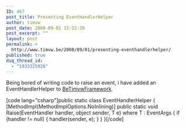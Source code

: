 ```yaml
---
ID: 467
post_title: Presenting EventHandlerHelper
author: timvw
post_date: 2008-09-01 15:22:30
post_excerpt: ""
layout: post
permalink: >
  http://www.timvw.be/2008/09/01/presenting-eventhandlerhelper/
published: true
dsq_thread_id:
  - "1933325926"
---
```

<p>Being bored of writing code to raise an event, i have added an EventHandlerHelper to <a href="http://www.codeplex.com/BeTimvwFramework">BeTimvwFramework</a>.</p>
[code lang="csharp"]public static class EventHandlerHelper
{
 [MethodImpl(MethodImplOptions.NoInlining)]
 public static void Raise<t>(EventHandler<t> handler, object sender, T e)
  where T : EventArgs
 {
  if (handler != null)
  {
   handler(sender, e);
  }
 }
}[/code]